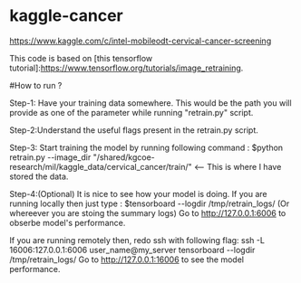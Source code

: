 # kaggle-cancer
https://www.kaggle.com/c/intel-mobileodt-cervical-cancer-screening


This code is based on [this tensorflow tutorial]:https://www.tensorflow.org/tutorials/image_retraining. 

#How to run ? 

Step-1: Have your training data somewhere. This would be the path you will provide as one of the parameter while running "retrain.py" script. 

Step-2:Understand the useful flags present in the retrain.py script. 

Step-3: Start training the model by running following command : 
$python retrain.py --image_dir "/shared/kgcoe-research/mil/kaggle_data/cervical_cancer/train/"  <-- This is where I have stored the data. 

Step-4:(Optional) It is nice to see how your model is doing. If you are running locally then just type : 
$tensorboard --logdir /tmp/retrain_logs/ (Or whereever you are stoing the summary logs) 
Go to http://127.0.0.1:6006 to obserbe model's performance. 
 
If you are running remotely then, redo ssh with following flag: 
ssh -L 16006:127.0.0.1:6006 user_name@my_server
tensorboard --logdir /tmp/retrain_logs/
Go to http://127.0.0.1:16006 to see the model performance. 
